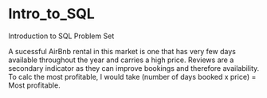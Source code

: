 # Intro_to_SQL
Introduction to SQL Problem Set

A sucessful AirBnb rental in this market is one that has very few days available throughout the year and carries a high price. 
Reviews are a secondary indicator as they can improve bookings and therefore availability. To calc the most profitable, I would take (number of days booked x price) = Most profitable.
